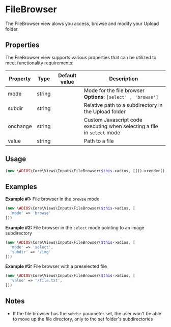 # FileBrowser

The FileBrowser view alows you access, browse and modify your Upload folder.

## Properties

The FileBrowser view supports various properties that can be utilized to meet functionality requirements:

| Property | Type   | Default value | Description                                                             |
| -------- | ------ | ------------- | ----------------------------------------------------------------------- |
| mode     | string |               | Mode for the file browser **Options**: `[select' , 'browse']`           |
| subdir   | string |               | Relative path to a subdirectory in the Upload folder                    |
| onchange | string |               | Custom Javascript code executing when selecting a file in `select` mode |
| value    | string |               | Path to a file                                                          |

## Usage

```php
(new \ADIOS\Core\Views\Inputs\FileBrowser($this->adios, []))->render();
```

## Examples

**Example #1:** File browser in the `browse` mode

```php
(new \ADIOS\Core\Views\Inputs\FileBrowser($this->adios, [
  'mode' => 'browse'
]))
```

**Example #2:** File browser in the `select` mode pointing to an image subdirectory

```php
(new \ADIOS\Core\Views\Inputs\FileBrowser($this->adios, [
  'mode' => 'select',
  'subdir' => '/img'
]))
```

**Example #3:** File browser with a preselected file 

```php
(new \ADIOS\Core\Views\Inputs\FileBrowser($this->adios, [
  'value' => '/file.txt',
]))
```

## Notes
- If the file browser has the `subdir` parameter set, the user won't be able to move up the file directory, only to the set folder's subdirectories